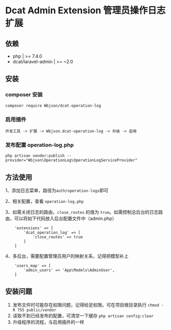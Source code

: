 # Dcat Admin Extension  管理员操作日志扩展

## 依赖
- php  | >= 7.4.0
- dcat/laravel-admin  | >= ~2.0


## 安装

### composer 安装

```
composer require Wbjson/dcat-operation-log
```

### 启用插件
```
开发工具 -> 扩展 -> Wbjson.dcat-operation-log -> 升级 -> 启用
```

### 发布配置 operation-log.php

```
php artisan vendor:publish --provider="Wbjson\OperationLog\OperationLogServiceProvider"
```

## 方法使用
1、添加日志菜单，路径为`auth/operation-logs`即可

2、相关配置，查看 `operation-log.php`

3、如需关闭日志的路由，`close_routes` 的值为 `true`。如需控制总后台的日志路由，可以将如下代码放入后台配置文件中（admin.php）
```
    'extensions' => [
        'dcat_operation_log' => [
            'close_routes' => true
        ]
    ]
```

4、多后台，需要配置管理员用户的映射关系，记得把模型补上
```
    'users_map' => [
        'admin_users' => 'App\Models\AdminUser',
    ]
```


## 安装问题
1. 发布文件时可能存在权限问题，记得给足权限。可在项目根目录执行 `chmod -R 755 public/vendor`
2. 读取不到已经发布的配置，可清空一下缓存 `php artisan config:clear`
3. 升级程序的流程，与启用插件的一样
